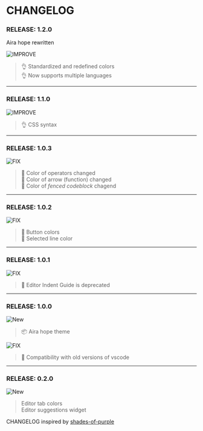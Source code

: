 # CHANGELOG

### RELEASE: 1.2.0

Aira hope rewritten</br>

![IMPROVE](https://img.shields.io/badge/-IMPROVEMENT-gray.svg?colorB=39AA54)
> 👌 Standardized and redefined colors</br>
> 👌 Now supports multiple languages

----

### RELEASE: 1.1.0

![IMPROVE](https://img.shields.io/badge/-IMPROVEMENT-gray.svg?colorB=39AA54)
> 👌 CSS syntax

----

### RELEASE: 1.0.3

![FIX](https://img.shields.io/badge/-FIX-gray.svg?colorB=ff6347)

> 🐛 Color of operators changed </br>
> 🐛 Color of arrow (function) changed</br>
> 🐛 Color of *fenced codeblock* chagend

----

### RELEASE: 1.0.2

![FIX](https://img.shields.io/badge/-FIX-gray.svg?colorB=ff6347)

> 🐛 Button colors </br>
> 🐛 Selected line color

----

### RELEASE: 1.0.1

![FIX](https://img.shields.io/badge/-FIX-gray.svg?colorB=ff6347)

> 🐛 Editor Indent Guide is deprecated

----

### RELEASE: 1.0.0

![New](https://img.shields.io/badge/-NEW-gray.svg?colorB=3778FF)

> 📦 Aira hope theme

![FIX](https://img.shields.io/badge/-FIX-gray.svg?colorB=ff6347)

> 🐛 Compatibility with old versions of vscode

----

### RELEASE: 0.2.0

![New](https://img.shields.io/badge/-NEW-gray.svg?colorB=3778FF)

> Editor tab colors</br>
> Editor suggestions widget

CHANGELOG inspired by [shades-of-purple](https://github.com/ahmadawais/shades-of-purple-vscode)
